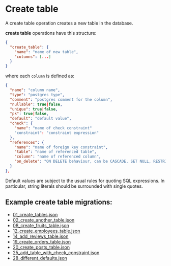 # Create table

A create table operation creates a new table in the database.

**create table** operations have this structure:

```json
{
  "create_table": {
    "name": "name of new table",
    "columns": [...]
  }
}
```

where each `column` is defined as:

```json
{
  "name": "column name",
  "type": "postgres type",
  "comment": "postgres comment for the column",
  "nullable": true|false,
  "unique": true|false,
  "pk": true|false,
  "default": "default value",
  "check": {
    "name": "name of check constraint"
    "constraint": "constraint expression"
  },
  "references": {
    "name": "name of foreign key constraint",
    "table": "name of referenced table",
    "column": "name of referenced column",
    "on_delete": "ON DELETE behaviour, can be CASCADE, SET NULL, RESTRICT, or NO ACTION. Default is NO ACTION",
  }
},
```

Default values are subject to the usual rules for quoting SQL expressions. In particular, string literals should be surrounded with single quotes.

## Example **create table** migrations:

- [01_create_tables.json](../../examples/01_create_tables.json)
- [02_create_another_table.json](../../examples/02_create_another_table.json)
- [08_create_fruits_table.json](../../examples/08_create_fruits_table.json)
- [12_create_employees_table.json](../../examples/12_create_employees_table.json)
- [14_add_reviews_table.json](../../examples/14_add_reviews_table.json)
- [19_create_orders_table.json](../../examples/19_create_orders_table.json)
- [20_create_posts_table.json](../../examples/20_create_posts_table.json)
- [25_add_table_with_check_constraint.json](../../examples/25_add_table_with_check_constraint.json)
- [28_different_defaults.json](../../examples/28_different_defaults.json)
